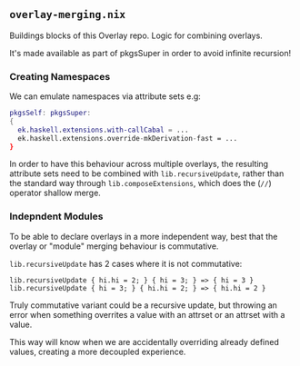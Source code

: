 ## `overlay-merging.nix` 
Buildings blocks of this Overlay repo. Logic for combining overlays.

It's made available as part of pkgsSuper in order to avoid infinite recursion!

### Creating Namespaces
We can emulate namespaces via attribute sets e.g:
```nix
pkgsSelf: pkgsSuper: 
{
  ek.haskell.extensions.with-callCabal = ...
  ek.haskell.extensions.override-mkDerivation-fast = ...
}
```
In order to have this behaviour across multiple overlays, the resulting attribute sets need to be combined with `lib.recursiveUpdate`, rather than the standard way through `lib.composeExtensions`, which does the (`//`) operator shallow merge.


### Indepndent Modules
To be able to declare overlays in a more independent way, best that the overlay or "module" merging behaviour is commutative.

`lib.recursiveUpdate` has 2 cases where it is not commutative:
```
lib.recursiveUpdate { hi.hi = 2; } { hi = 3; } => { hi = 3 }
lib.recursiveUpdate { hi = 3; } { hi.hi = 2; } => { hi.hi = 2 }
```
Truly commutative variant could be a recursive update, but throwing an error when something overrites a value with an attrset or an attrset with a value.

This way will know when we are accidentally overriding already defined values, creating a more decoupled experience.

